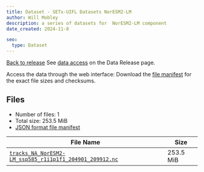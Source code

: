 ```yaml
---
title: Dataset - SETx-UIFL Datasets NorESM2-LM
author: Will Mobley
description: a series of datasets for  NorESM2-LM component
date_created: 2024-11-8

seo:
  type: Dataset
---
```


[Back to release](./index.html#datasets)
See [data access](./index.html#data-access) on the Data Release page.

Access the data through the  web interface: 
Download the [file manifest](./manifests/NorESM2-LM-manifest.json) for the exact file sizes and checksums.

## Files

- Number of files: 1
- Total size: 253.5 MiB
- [JSON format file manifest](./manifests/NorESM2-LM-manifest.json)

|                                                                                                        File Name                                                                                                         |   Size    |
| ------------------------------------------------------------------------------------------------------------------------------------------------------------------------------------------------------------------------ | --------- |
| [`tracks_NA_NorESM2-LM_ssp585_r1i1p1f1_204901_209912.nc`](https://web.corral.tacc.utexas.edu/setxuifl/tropical_cyclones/downscaled_cmip6_tracks/ssp585/NorESM2-LM/tracks_NA_NorESM2-LM_ssp585_r1i1p1f1_204901_209912.nc) | 253.5 MiB |
